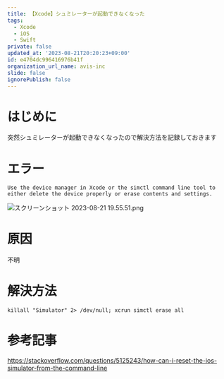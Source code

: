 ```yaml
---
title: 【Xcode】シュミレーターが起動できなくなった
tags:
  - Xcode
  - iOS
  - Swift
private: false
updated_at: '2023-08-21T20:20:23+09:00'
id: e4704dc996416976b41f
organization_url_name: avis-inc
slide: false
ignorePublish: false
---
```

# はじめに
突然シュミレーターが起動できなくなったので解決方法を記録しておきます

# エラー
```
Use the device manager in Xcode or the simctl command line tool to either delete the device properly or erase contents and settings.
```

![スクリーンショット 2023-08-21 19.55.51.png](https://qiita-image-store.s3.ap-northeast-1.amazonaws.com/0/1745371/16ec5c01-3c1d-79da-45da-b52d1bbd3d77.png)

# 原因
不明

# 解決方法
```:ターミナル
killall "Simulator" 2> /dev/null; xcrun simctl erase all
```

# 参考記事
https://stackoverflow.com/questions/5125243/how-can-i-reset-the-ios-simulator-from-the-command-line
